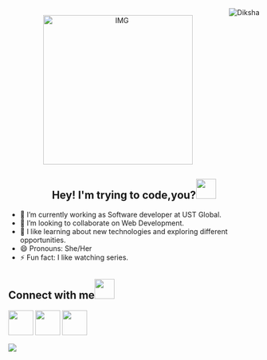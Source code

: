 <img src="https://komarev.com/ghpvc/?username=Diksha-Vats&label=Profile%20views&color=0e75b6&style=flat" alt="Diksha" align="right" /> 

<p align="center">
<img align="center" alt="IMG" src="https://octodex.github.com/images/femalecodertocat.png" height="300" />
  </p>


<h2 align="center">Hey! I'm trying to code,you?<img width="40px" src="https://c.tenor.com/MdI9bTt7NMgAAAAj/good-evening-hand-wave.gif"></h2>





- 🔭 I’m currently working as Software developer at UST Global.
- 👯 I’m looking to collaborate on Web Development.
- 💬 I like learning about new technologies and exploring different opportunities.
- 😄 Pronouns: She/Her
- ⚡ Fun fact: I like watching series.
<h2>Connect with me<img src="https://bosonmachines.com/wp-content/uploads/2019/05/contactus.gif" width="40px"></h2>
<p align="left">
<a href="mailto:dikshavatsz2050@gmail.com"><img src="https://cdn4.iconfinder.com/data/icons/free-colorful-icons/360/gmail.png" width="50px"></a> <a href="https://www.linkedin.com/in/diksha-kumari-82077a212?lipi=urn%3Ali%3Apage%3Ad_flagship3_profile_view_base_contact_details%3B1jF0Y%2FpIRoWe5GniMe6MVA%3D%3D"><img src="https://cdn4.iconfinder.com/data/icons/social-media-icons-the-circle-set/48/linkedin_circle-512.png" width="50px"></a> <img src="https://www.freeiconspng.com/thumbs/logo-twitter-png/logo-twitter-icon-symbol-0.png" width="50px">
 </p>

<img src="https://github-readme-stats.vercel.app/api?username=Diksha-Vats&&show_icons=true&title_color=ffffff&icon_color=bb2acf&text_color=daf7dc&bg_color=151515">

